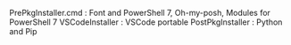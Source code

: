 PrePkgInstaller.cmd : Font and PowerShell 7, Oh-my-posh, Modules for PowerShell 7
VSCodeInstaller : VSCode portable
PostPkgInstaller : Python and Pip
